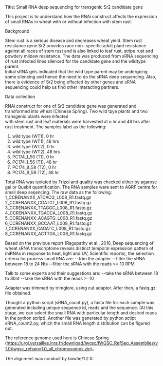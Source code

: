 Title: Small RNA deep sequencing for transgenic Sr2 candidate gene

This project is to understand how the RNAi construct affects the expression of small RNAs in wheat with or without infection with stem rust.

Background

Stem rust is a serious disease and decreases wheat yield. Stem rust resistance gene Sr2 provides race non- specific adult plant resistance against all races of 
stem rust and is also linked to leaf rust, stripe rust and powdery mildew resistance. The data was produced from sRNA sequencing of rust infected lines silenced 
for the candidate gene and the wildtype parent.  
Initial sRNA gels indicated that the wild type parent may be undergoing some silencing and hence the need to do the sRNA deep sequencing. Also, there is evidence
of Sr2 being effected by other genes and sRNA sequencing could help us find other interacting partners. 
  
Data collection

RNAi construct for one of Sr2 candidate gene was generated and transformed into wheat (Chinese Spring). Two wild tpye plants and two transgenic plants were infected \
with stem rust and leaf materials were harvested at o hr and 48 hrs after rust treatment. The samples label as the following:
1. wild type (WT1), 0 hr
2. wild type (WT1), 48 hrs 
3. wild type (WT2), 0 hr
4. wild type (WT2), 48 hrs
5. PC174_1_56 (T1), 0 hr
6. PC174_1_56 (T1), 48 hr
7. PC174_8_58 (T2), 0 hr
8. PC174_8_58 (T2), 48 hr


Total RNA was isolated by Trizol and quality was checked either by agarose gel or Quebit quantification. The RNA samples were sent to AGRF centre for small deep seqencing.
The raw data as the following:
1_CCRENANXX_ATCACG_L008_R1.fastq.gz
2_CCRENANXX_CGATGT_L008_R1.fastq.gz
3_CCRENANXX_TTAGGC_L008_R1.fastq.gz
4_CCRENANXX_TGACCA_L008_R1.fastq.gz
5_CCRENANXX_ACAGTG_L008_R1.fastq.gz
6_CCRENANXX_GCCAAT_L008_R1.fastq.gz
7_CCRENANXX_CAGATC_L008_R1.fastq.gz
8_CCRENANXX_ACTTGA_L008_R1.fastq.gz 

Based on the previous report (Ragupathy et al., 2016, Deep sequencing of wheat sRNA transcriptome reveals distinct temporal expression pattern of miRNAs in response to heat, light 
and UV, Scientific reports), the selection criteria for process small RNA are:
--trim the adapter
--filter the sRNA between 18 to 24 Nts
--filter the sRNA with the reads >= 10 RPM 

Talk to some experts and their suggestions are:
--take the sRNA between 18 to 30nt
--take the sRNA with the reads >=10 

Adapter was trimmed by trimglore, using cut adaptor. After then, a fastq.gz file obtained.

Thought a python script (sRNA_count.py), a fasta file for each sample was generated including unique sequence id, reads and the sequence. (At this stage, we can select the small RNA with particular length and desired reads
in the python script). Another file was generated by python sctipt sRNA_count2.py, which the small RNA length distribution can be figured out.

The reference genome used here is Chinese Spring (https://urgi.versailles.inra.fr/download/iwgsc/IWGSC_RefSeq_Assemblies/v1.0/iwgsc_refseqv1.0_all_chromosomes.zip)。

The alignment was conduct by bowtie/1.2.0.